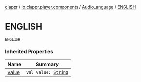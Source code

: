 [clappr](../../index.md) / [io.clappr.player.components](../index.md) / [AudioLanguage](index.md) / [ENGLISH](./-e-n-g-l-i-s-h.md)

# ENGLISH

`ENGLISH`

### Inherited Properties

| Name | Summary |
|---|---|
| [value](value.md) | `val value: `[`String`](https://kotlinlang.org/api/latest/jvm/stdlib/kotlin/-string/index.html) |
